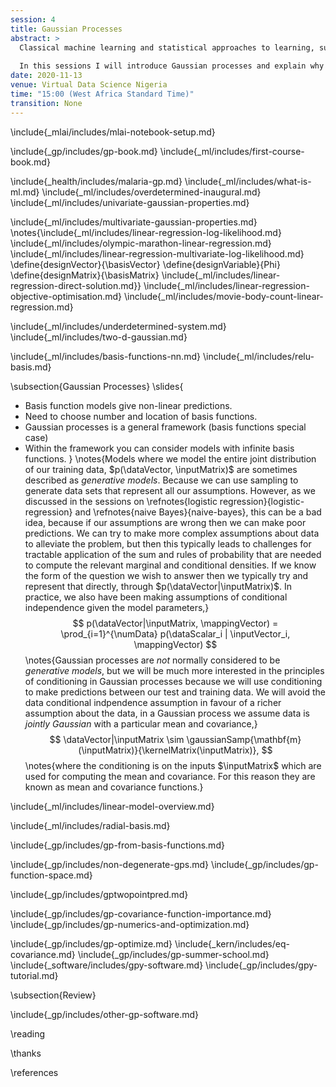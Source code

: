 ```yaml
---
session: 4
title: Gaussian Processes
abstract: >
  Classical machine learning and statistical approaches to learning, such as neural networks and linear regression, assume a parametric form for functions. Gaussian process models are an alternative approach that assumes a probabilistic prior over functions. This brings benefits, in that uncertainty of function estimation is sustained throughout inference, and some challenges: algorithms for fitting Gaussian processes tend to be more complex than parametric models. 
  
  In this sessions I will introduce Gaussian processes and explain why sustaining uncertainty is important. 
date: 2020-11-13
venue: Virtual Data Science Nigeria
time: "15:00 (West Africa Standard Time)"
transition: None
---
```


\include{_mlai/includes/mlai-notebook-setup.md}

\include{_gp/includes/gp-book.md}
\include{_ml/includes/first-course-book.md}
<!--include{_gp/includes/what-is-a-gp.md}-->

\include{_health/includes/malaria-gp.md}
\include{_ml/includes/what-is-ml.md}
\include{_ml/includes/overdetermined-inaugural.md}
\include{_ml/includes/univariate-gaussian-properties.md}


\include{_ml/includes/multivariate-gaussian-properties.md}
\notes{\include{_ml/includes/linear-regression-log-likelihood.md}
\include{_ml/includes/olympic-marathon-linear-regression.md}
\include{_ml/includes/linear-regression-multivariate-log-likelihood.md}
\define{designVector}{\basisVector}
\define{designVariable}{Phi}
\define{designMatrix}{\basisMatrix}
\include{_ml/includes/linear-regression-direct-solution.md}}
\include{_ml/includes/linear-regression-objective-optimisation.md}
\include{_ml/includes/movie-body-count-linear-regression.md}

\include{_ml/includes/underdetermined-system.md}
\include{_ml/includes/two-d-gaussian.md}

\include{_ml/includes/basis-functions-nn.md}
\include{_ml/includes/relu-basis.md}

\subsection{Gaussian Processes}
\slides{
* Basis function models give non-linear predictions.
* Need to choose number and location of basis functions. 
* Gaussian processes is a general framework (basis functions special case)
* Within the framework you can consider models with infinite basis functions.
}
\notes{Models where we model the entire joint distribution of our training data, $p(\dataVector, \inputMatrix)$ are sometimes described as *generative models*. Because we can use sampling to generate data sets that represent all our assumptions. However, as we discussed in the sessions on \refnotes{logistic regression}{logistic-regression} and \refnotes{naive Bayes}{naive-bayes}, this can be a bad idea, because if our assumptions are wrong then we can make poor predictions. We can try to make more complex assumptions about data to alleviate the problem, but then this typically leads to challenges for tractable application of the sum and rules of probability that are needed to compute the relevant marginal and conditional densities. If we know the form of the question we wish to answer then we typically try and represent that directly, through $p(\dataVector|\inputMatrix)$.  In practice, we also have been making assumptions of conditional independence given the model parameters,}
$$
p(\dataVector|\inputMatrix, \mappingVector) =
\prod_{i=1}^{\numData} p(\dataScalar_i | \inputVector_i, \mappingVector)
$$
\notes{Gaussian processes are *not* normally considered to be *generative models*, but we will be much more interested in the principles of conditioning in Gaussian processes because we will use conditioning to make predictions between our test and training data. We will avoid the data conditional indpendence assumption in favour of a richer assumption about the data, in a Gaussian process we assume data is *jointly Gaussian* with a particular mean and covariance,}
$$
\dataVector|\inputMatrix \sim \gaussianSamp{\mathbf{m}(\inputMatrix)}{\kernelMatrix(\inputMatrix)},
$$
\notes{where the conditioning is on the inputs $\inputMatrix$ which are used for computing the mean and covariance. For this reason they are known as mean and covariance functions.}



\include{_ml/includes/linear-model-overview.md}

\include{_ml/includes/radial-basis.md}

\include{_gp/includes/gp-from-basis-functions.md}

\include{_gp/includes/non-degenerate-gps.md}
\include{_gp/includes/gp-function-space.md}

\include{_gp/includes/gptwopointpred.md}

\include{_gp/includes/gp-covariance-function-importance.md}
\include{_gp/includes/gp-numerics-and-optimization.md}

\include{_gp/includes/gp-optimize.md}
\include{_kern/includes/eq-covariance.md}
\include{_gp/includes/gp-summer-school.md}
\include{_software/includes/gpy-software.md}
\include{_gp/includes/gpy-tutorial.md}

\subsection{Review}

\include{_gp/includes/other-gp-software.md}

\reading

\thanks

\references



